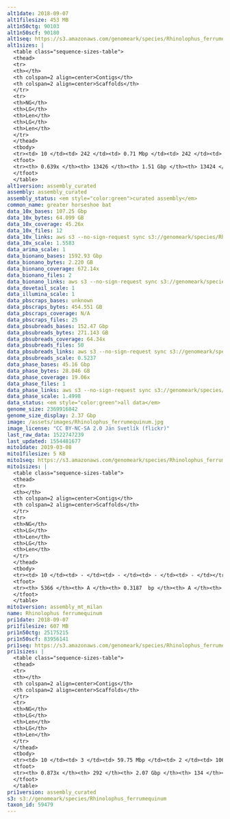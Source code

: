 ```yaml
---
alt1date: 2018-09-07
alt1filesize: 453 MB
alt1n50ctg: 90103
alt1n50scf: 90180
alt1seq: https://s3.amazonaws.com/genomeark/species/Rhinolophus_ferrumequinum/mRhiFer1/assembly_curated/mRhiFer1.alt.cur.20180907.fasta.gz
alt1sizes: |
  <table class="sequence-sizes-table">
  <thead>
  <tr>
  <th></th>
  <th colspan=2 align=center>Contigs</th>
  <th colspan=2 align=center>Scaffolds</th>
  </tr>
  <tr>
  <th>NG</th>
  <th>LG</th>
  <th>Len</th>
  <th>LG</th>
  <th>Len</th>
  </tr>
  </thead>
  <tbody>
  <tr><td> 10 </td><td> 242 </td><td> 0.71 Mbp </td><td> 242 </td><td> 0.71 Mbp </td></tr>  <tr><td> 20 </td><td> 648 </td><td> 0.48 Mbp </td><td> 648 </td><td> 0.48 Mbp </td></tr>  <tr><td> 30 </td><td> 1250 </td><td> 0.33 Mbp </td><td> 1250 </td><td> 0.33 Mbp </td></tr>  <tr><td> 40 </td><td> 2162 </td><td> 0.20 Mbp </td><td> 2162 </td><td> 0.20 Mbp </td></tr>  <tr style="background-color:#cccccc;"><td> 50 </td><td> 3838 </td><td> 90.10 Kbp </td><td> 3838 </td><td> 90.18 Kbp </td></tr>  <tr><td> 60 </td><td> 9121 </td><td> 29.05 Kbp </td><td> 9119 </td><td> 29.05 Kbp </td></tr>  <tr><td> 70 </td><td> - </td><td> - </td><td> - </td><td> - </td></tr>  <tr><td> 80 </td><td> - </td><td> - </td><td> - </td><td> - </td></tr>  <tr><td> 90 </td><td> - </td><td> - </td><td> - </td><td> - </td></tr>  <tr><td> 100 </td><td> - </td><td> - </td><td> - </td><td> - </td></tr>  </tbody>
  <tfoot>
  <tr><th> 0.639x </th><th> 13426 </th><th> 1.51 Gbp </th><th> 13424 </th><th> 1.51 Gbp </th></tr>
  </tfoot>
  </table>
alt1version: assembly_curated
assembly: assembly_curated
assembly_status: <em style="color:green">curated assembly</em>
common_name: greater horseshoe bat
data_10x_bases: 107.25 Gbp
data_10x_bytes: 64.099 GB
data_10x_coverage: 45.26x
data_10x_files: 12
data_10x_links: aws s3 --no-sign-request sync s3://genomeark/species/Rhinolophus_ferrumequinum/mRhiFer1/genomic_data/10x/ .<br>
data_10x_scale: 1.5583
data_arima_scale: 1
data_bionano_bases: 1592.93 Gbp
data_bionano_bytes: 2.220 GB
data_bionano_coverage: 672.14x
data_bionano_files: 2
data_bionano_links: aws s3 --no-sign-request sync s3://genomeark/species/Rhinolophus_ferrumequinum/mRhiFer1/genomic_data/bionano/ .<br>
data_dovetail_scale: 1
data_illumina_scale: 1
data_pbscraps_bases: unknown
data_pbscraps_bytes: 454.551 GB
data_pbscraps_coverage: N/A
data_pbscraps_files: 25
data_pbsubreads_bases: 152.47 Gbp
data_pbsubreads_bytes: 271.143 GB
data_pbsubreads_coverage: 64.34x
data_pbsubreads_files: 50
data_pbsubreads_links: aws s3 --no-sign-request sync s3://genomeark/species/Rhinolophus_ferrumequinum/mRhiFer1/genomic_data/pacbio/ . --exclude "*scraps.bam"<br>
data_pbsubreads_scale: 0.5237
data_phase_bases: 45.16 Gbp
data_phase_bytes: 28.046 GB
data_phase_coverage: 19.06x
data_phase_files: 1
data_phase_links: aws s3 --no-sign-request sync s3://genomeark/species/Rhinolophus_ferrumequinum/mRhiFer1/genomic_data/phase/ .<br>
data_phase_scale: 1.4998
data_status: <em style="color:green">all data</em>
genome_size: 2369916842
genome_size_display: 2.37 Gbp
image: /assets/images/Rhinolophus_ferrumequinum.jpg
image_license: "CC BY-NC-SA 2.0 Ján Svetlík (flickr)"
last_raw_data: 1522747239
last_updated: 1554481677
mito1date: 2019-03-08
mito1filesize: 5 KB
mito1seq: https://s3.amazonaws.com/genomeark/species/Rhinolophus_ferrumequinum/mRhiFer1/assembly_mt_milan/mRhiFer1.MT.20190308.fasta.gz
mito1sizes: |
  <table class="sequence-sizes-table">
  <thead>
  <tr>
  <th></th>
  <th colspan=2 align=center>Contigs</th>
  <th colspan=2 align=center>Scaffolds</th>
  </tr>
  <tr>
  <th>NG</th>
  <th>LG</th>
  <th>Len</th>
  <th>LG</th>
  <th>Len</th>
  </tr>
  </thead>
  <tbody>
  <tr><td> 10 </td><td> - </td><td> - </td><td> - </td><td> - </td></tr>  <tr><td> 20 </td><td> - </td><td> - </td><td> - </td><td> - </td></tr>  <tr><td> 30 </td><td> - </td><td> - </td><td> - </td><td> - </td></tr>  <tr><td> 40 </td><td> - </td><td> - </td><td> - </td><td> - </td></tr>  <tr style="background-color:#cccccc;"><td> 50 </td><td> - </td><td> - </td><td> - </td><td> - </td></tr>  <tr><td> 60 </td><td> - </td><td> - </td><td> - </td><td> - </td></tr>  <tr><td> 70 </td><td> - </td><td> - </td><td> - </td><td> - </td></tr>  <tr><td> 80 </td><td> - </td><td> - </td><td> - </td><td> - </td></tr>  <tr><td> 90 </td><td> - </td><td> - </td><td> - </td><td> - </td></tr>  <tr><td> 100 </td><td> - </td><td> - </td><td> - </td><td> - </td></tr>  </tbody>
  <tfoot>
  <tr><th> 5366 </th><th> A </th><th> 0.3187  bp </th><th> A </th><th> 0.3187  bp </th></tr>
  </tfoot>
  </table>
mito1version: assembly_mt_milan
name: Rhinolophus ferrumequinum
pri1date: 2018-09-07
pri1filesize: 607 MB
pri1n50ctg: 25175215
pri1n50scf: 83956141
pri1seq: https://s3.amazonaws.com/genomeark/species/Rhinolophus_ferrumequinum/mRhiFer1/assembly_curated/mRhiFer1.pri.cur.20180907.fasta.gz
pri1sizes: |
  <table class="sequence-sizes-table">
  <thead>
  <tr>
  <th></th>
  <th colspan=2 align=center>Contigs</th>
  <th colspan=2 align=center>Scaffolds</th>
  </tr>
  <tr>
  <th>NG</th>
  <th>LG</th>
  <th>Len</th>
  <th>LG</th>
  <th>Len</th>
  </tr>
  </thead>
  <tbody>
  <tr><td> 10 </td><td> 3 </td><td> 59.75 Mbp </td><td> 2 </td><td> 106.21 Mbp </td></tr>  <tr><td> 20 </td><td> 7 </td><td> 51.12 Mbp </td><td> 4 </td><td> 101.15 Mbp </td></tr>  <tr><td> 30 </td><td> 12 </td><td> 40.32 Mbp </td><td> 6 </td><td> 97.57 Mbp </td></tr>  <tr><td> 40 </td><td> 19 </td><td> 32.48 Mbp </td><td> 9 </td><td> 89.12 Mbp </td></tr>  <tr style="background-color:#cccccc;"><td> 50 </td><td> 27 </td><td style="background-color:#88ff88;"> 25.18 Mbp </td><td> 11 </td><td style="background-color:#88ff88;"> 83.96 Mbp </td></tr>  <tr><td> 60 </td><td> 39 </td><td> 16.72 Mbp </td><td> 15 </td><td> 66.94 Mbp </td></tr>  <tr><td> 70 </td><td> 56 </td><td> 10.68 Mbp </td><td> 19 </td><td> 55.57 Mbp </td></tr>  <tr><td> 80 </td><td> 85 </td><td> 5.27 Mbp </td><td> 23 </td><td> 44.82 Mbp </td></tr>  <tr><td> 90 </td><td> - </td><td> - </td><td> - </td><td> - </td></tr>  <tr><td> 100 </td><td> - </td><td> - </td><td> - </td><td> - </td></tr>  </tbody>
  <tfoot>
  <tr><th> 0.873x </th><th> 292 </th><th> 2.07 Gbp </th><th> 134 </th><th> 2.08 Gbp </th></tr>
  </tfoot>
  </table>
pri1version: assembly_curated
s3: s3://genomeark/species/Rhinolophus_ferrumequinum
taxon_id: 59479
---
```

